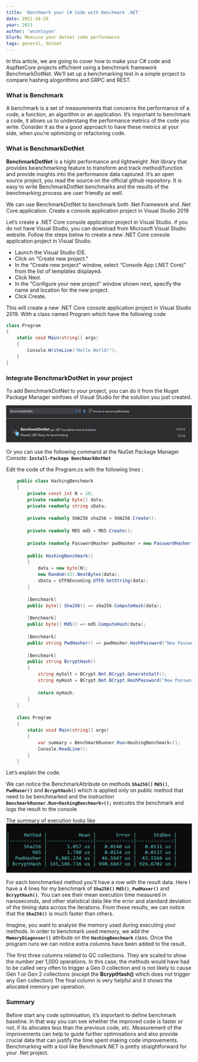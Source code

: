 ```yaml
---
title: 'Benchmark your C# Code with Benchmark .NET'
date: 2021-10-20
year: 2021
author: 'wcontayon'
blurb: Measure your dotnet code performance
tags: general, dotnet
---
```


In this article, we are going to cover how to make your C# code and AspNetCore projects effichient using a benchmark framework BenchmarkDotNet. We’ll set up a benchmarking test in a simple project to compare hashing alogorithms and GRPC and REST.

### What is Benchmark

A benchmark is a set of measurements that concerns the performance of a code, a function, an algorithm or an application. It’s important to benchmark a code, it allows us to understang the performance metrics of the code you write. Consider it as the a good approach to have these metrics at your side, when you’re optimizing or refactoring code.

### What is BenchmarkDotNet

**BenchmarkDotNet** is a hight performance and lightweight .Net library that provides beanchmarking feature to transform and track method/function and provide insights into the performance data captured. It’s an open source project, you read the source on the official github repository. It is easy to write BenchmarkDotNet benchmarks and the results of the benchmarking process are user friendly as well.

We can use BenchmarkDotNet to benchmark both .Net Framework and .Net Core application.
Create a console application project in Visual Studio 2019

Let’s create a .NET Core console application project in Visual Studio. if you do not have Visual Studio, you can download from Microsoft Visual Studio website.
Follow the steps below to create a new .NET Core console application project in Visual Studio.

- Launch the Visual Studio IDE.
- Click on “Create new project.”
- In the “Create new project" window, select “Console App (.NET Core)” from the list of templates displayed.
- Click Next.
- In the “Configure your new project” window shown next, specify the name and location for the new project.
- Click Create.

This will create a new .NET Core console application project in Visual Studio 2019. With a class named Program which have the following code

```csharp
class Program
{
    static void Main(string[] args)
    {
        Console.WriteLine("Hello World!");
    }
}
```

### Integrate BenchmarkDotNet in your project

To add BenchmarkDotNet to your project, you can do it from the Nuget Package Manager winfows of Visual Studio for the solution you just created.

<img src="..\assets\articles\img\benchmark1-1536x264.png" width="100%" height="100" />

Or you can use the following command at the NuGet Package Manager Console: **`Install-Package BenchmarkDotNet`**

Edit the code of the Program.cs with the following lines :

```csharp
    public class HashingBenchmark
    {
        private const int N = 10;
        private readonly byte[] data;
        private readonly string sData;

        private readonly SHA256 sha256 = SHA256.Create();

        private readonly MD5 md5 = MD5.Create();

        private readonly PasswordHasher pwdHasher = new PasswordHasher();

        public HashingBenchmark()
        {
            data = new byte[N];
            new Random(42).NextBytes(data);
            sData = UTF8Encoding.UTF8.GetString(data);
        }

        [Benchmark]
        public byte[] Sha256() => sha256.ComputeHash(data);

        [Benchmark]
        public byte[] Md5() => md5.ComputeHash(data);

        [Benchmark]
        public string PwdHasher() => pwdHasher.HashPassword("New Password clear text");

        [Benchmark]
        public string BcryptHash()
        {
            string mySalt = BCrypt.Net.BCrypt.GenerateSalt();
            string myHash = BCrypt.Net.BCrypt.HashPassword("New Password clear text", mySalt);

            return myHash;
        }
    }

    class Program
    {
        static void Main(string[] args)
        {
            var summary = BenchmarkRunner.Run<HashingBenchmark>();
            Console.ReadLine();
        }
    }
```

Let’s explain the code.

We can notice the BenchmarkAttribute on methods **`Sha256()`** **`Md5()`**, **`PwdHaser()`** and **`BcryptHash()`** which is applied only on public method that need to be benchmarked and  the instruction **`BenchmarkRunner.Run<HashingBenchmark>();`** executes the benchmark and logs the result to the console.

The summary of execution looks like <br />
![result-benchmark](..\assets\articles\img\benchmark-result.png)

For each benchmarked method you’ll have a row with the result data. Here I have a 4 lines for my benchmark of **`Sha256()`** **`Md5()`**, **`PwdHaser()`** and **`BcryptHash()`**. You can see their mean execution time measured in nanoseconds, and other statistical data like the error and standard deviation of the timing data across the iterations. From these results, we can notice that the **`Sha256()`** is much faster than others.

Imagine, you want to analyse the memory used during executing your methods. In order to benchmark used memory, we add the **`MemoryDiagnoser()`** attribute on the **`HashingBenchmark`** class. Once the program runs we can notice extra columns have been added to the result.

The first three columns related to GC collections. They are scaled to show the number per 1,000 operations. In this case, the methods would have had to be called very often to trigger a Gen 0 collection and is not likely to cause Gen 1 or Gen 2 collections (except the **BcryptHash()** which does not trigger any Gen collection) The final column is very helpful and it shows the allocated memory per operation.

### Summary

Before start any code optimisation, it’s important to define benchmark baseline. In that way you can see whether the improved code is faster or not, if its allocates less than the previous code, etc. Measurement of the improvements can help to guide further optimisations and also provide crucial data that can justify the time spent making code improvements. Benchmarking with a tool like Benchmark.NET is pretty straightforward for your .Net project.
